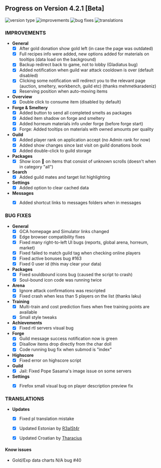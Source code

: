 ## Progress on Version 4.2.1 [Beta]

![version type](https://img.shields.io/badge/version-beta-yellow.svg?style=flat-square)
![improvements](https://img.shields.io/badge/improvements-18-green.svg?style=flat-square)
![bug fixes](https://img.shields.io/badge/bug%20fixes-19-red.svg?style=flat-square)
![translations](https://img.shields.io/badge/translations-3-blue.svg?style=flat-square)

### IMPROVEMENTS
- **General**
	- [x] After gold donation show gold left (in case the page was outdated)
	- [x] Full recipes info were added, new options added for materials on tooltips (data load on the background)
	- [x] Backup redirect back to game, not to lobby (Gladiatus bug)
	- [x] Added notification when guild war attack cooldown is over (default disabled)
	- [x] Clicking some notification will redirect you to the relevant page (auction, smeltery, workbench, guild etc) (thanks mehmetkaradeniz)
	- [x] Reserving position when auto-moving items
- **Overview**
	- [x] Double click to consume item (disabled by default)
- **Forge & Smeltery**
	- [x] Added button to send all completed smelts as packages
	- [x] Added item shadow on forge and smeltery
	- [x] Added horreum materials info under forge (before forge start)
	- [x] Forge: Added tooltips on materials with owned amounts per quality
- **Guild**
	- [x] Added player rank on application accept (no Admin rank for now)
	- [x] Added show changes since last visit on guild donations book
	- [x] Added double-click to guild storage
- **Packages**
	- [x] Show icon 📜 on items that consist of unknown scrolls (doesn't when in category "all")
- **Search**
	- [x] Added guild mates and target list highlighting
- **Settings**
	- [x] Added option to clear cached data
- **Messages**
	- [x] Added shortcut links to messages folders when in messages


### BUG FIXES
- **General**
	- [x] GCA homepage and Simulator links changed
	- [x] Edge browser compatibility fixes
	- [x] Fixed many right-to-left UI bugs (reports, global arena, horreum, market)
	- [x] Fixed failed to match guild tag when checking online players
	- [x] Fixed active bonuses bug #163
	- [x] Fixed 0 user id (this may clear your data)
- **Packages**
	- [x] Fixed souldbound icons bug (caused the script to crash)
	- [x] Soul-bound icon code was running twice
- **Arena**
	- [x] Ignore attack confirmations was rescripted
	- [x] Fixed crash when less than 5 players on the list (thanks laku)
- **Training**
	- [x] Multi-train and cost prediction fixes when free training points are available
	- [x] Small style tweaks
- **Achievements**
	- [x] Fixed rtl servers visual bug
- **Forge**
	- [x] Guild message success notification now is green
	- [x] Disallow items drop directly from the char doll
	- [x] Code running bug fix when submod is "index"
- **Highscore**
	- [x] Fixed error on highscore script
- **Guild**
	- [x] Jail: Fixed Pope Sasama's image issue on some servers
- **Settings**
	- [x] Firefox small visual bug on player description preview fix


### TRANSLATIONS
-  **Updates**
	- [x] Fixed pl translation mistake
	- [x] Updated Estonian by [R3alSt4r](https://github.com/R3alSt4r)
	- [x] Updated Croatian by [Tharacius](https://github.com/Tharacius)


#### Know issues
- Gold/Exp data charts N/A bug #40
